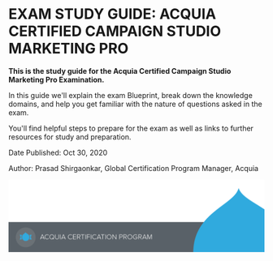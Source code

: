 # EXAM STUDY GUIDE: ACQUIA CERTIFIED CAMPAIGN STUDIO MARKETING PRO

**This is the study guide for the Acquia Certified Campaign Studio Marketing Pro Examination.**

In this guide we'll explain the exam Blueprint, break down the knowledge domains, and help you get familiar with the nature of questions asked in the exam.‌

You'll find helpful steps to prepare for the exam as well as links to further resources for study and preparation.‌

Date Published: Oct 30, 2020

Author: Prasad Shirgaonkar, Global Certification Program Manager, Acquia

![](.gitbook/assets/main-page-footer.png)

